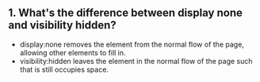 ## 1. What's the difference between display none and visibility hidden?
- display:none removes the element from the normal flow of the page, allowing other elements to fill in.
- visibility:hidden leaves the element in the normal flow of the page such that is still occupies space.
